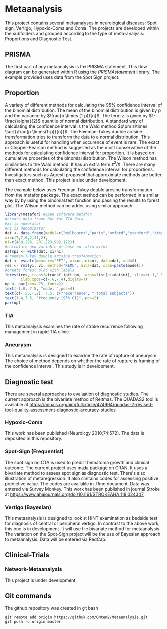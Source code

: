 # Metaanalysis

This project contains several metaanalyses in neurological diseases: Spot sign, Vertigo, Hypoxic-Coma and Coma. The projects are developed within the subfolders and grouped according to the type of meta-analysis: Proportions and Diagnostic Test.

## PRISMA

The first part of any metaanalysis is the PRISMA statement. This flow diagram can be generated within R using the _PRISMAstatement_ library. The example provided uses data from the Spot Sign project.

## Proportion

A variety of different methods for calculating the 95% confidence interval of the binomial distribution. The mean of the binomial distribution is given by p and the variance by $\frac{p \times (1-p)}{n}$. The term $z$ is given    by $1-\frac{\alpha}{2}$ quantile of normal distribution. A standard way of calculating the confidence interval is the Wald method $p\pm z\times \sqrt{\frac{p \times(1-p)}{n}}$. The Freeman-Tukey double arcsine transformation tries to transform the data to a normal distribution. This approach is useful for handling when occurence of event is rare. The exact or Clopper-Pearson method is suggested as the most conservative of the methods for calculating confidence interval for proportion. It is based on cumulative properties of the binomial distribution. The Wilson method has similarities to the Wald method. It has an extra term $z^2/n$. There are many different methods for calculating the confidence interval for proportions. Investigators such as Agresti proposed that approximate methods are better than exact method. This project is also under development. 

The example below uses Freeman-Tukey double arcsine transformation from the metafor package. The exact method can be performed in a smilar way by by using the binomial.test function and passing the results to forest plot. The Wilson method can be added using similar approach.

```R
library(metafor) #open software metafor
#create data frame dat for TIA data
#xi is numerator
#ni is denominator
dat <- data.frame(model=c("melbourne","paris","oxford","stanford","ottawa","new zealand"),
xi=c(7,7,6,2,31,2), 
ni=c(468,296, 281,223,982,172))
#calculate new variable pi base on ratio xi/ni
dat$pi <- with(dat, xi/ni)
#Freeman-Tukey double arcsine trasformation
dat <- escalc(measure="PFT", xi=xi, ni=ni, data=dat, add=0)	
res <- rma(yi, vi, method="REML", data=dat, slab=paste(model))
#create forest plot with labels
forest(res, transf=transf.ipft.hm, targs=list(ni=dat$ni), xlim=c(-1,1.5),refline=0.020,cex=.8, ilab=cbind(dat$xi, dat$ni),
       ilab.xpos=c(-.6,-.4),digits=3)
op <- par(cex=.75, font=2)
text(-1.0, 7.5, "model ",pos=4)
text(c(-.55,-.2), 7.5, c("recurrence", " total subjects"))
text(1.4,7.5, "frequency [95% CI]", pos=2)
par(op)
```

### TIA

This metaanalysis examines the rate of stroke recurrence following management in rapid TIA clinic. 

### Aneurysm

This metaanalysis is designed to examine the rate of rupture of aneurysm. The choice of method depends on whether the rate of rupture is framing of the confidence interval. This study is in development.


## Diagnostic test

There are several approaches to evaluation of diagnostic studies. The current approach is the bivariate method of Reitmas. The QUADAS2 tool is available at 
https://annals.org/aim/fullarticle/474994/quadas-2-revised-tool-quality-assessment-diagnostic-accuracy-studies

### Hypoxic-Coma

This work has been published (Neurology 2010;74:572). The data is deposited in this repository. 

### Spot-Sign (Frequentist)

The spot sign on CTA is used to predict hematoma growth and clinical outcome. The current project uses mada package on CRAN. It uses a bivariate method to assess spot sign as diagnostic test. There's also illustration of metaregression. It also contains codes for assessing positive predictive value. The codes are available in .Rmd document. Data was entered via Survey Monkey. This work has been published in journal Stroke at https://www.ahajournals.org/doi/10.1161/STROKEAHA.118.024347

### Vertigo (Bayesian)

This metaanalysis is designed to look at HINT examination as bedside test for diagnosis of central or peripheral vertigo. In contrast to the above work, this one is in development. It will use the bivariate method for metaanalysis. The variation on the Spot-Sign project will be the use of Bayesian approach to metaanalysis. Data will be entered via RedCap. 

## Clinical-Trials

### Network-Metaanalysis

This project is under development.

## Git commands

The github repository was created in git bash

```git
git remote add origin https://github.com/GNtem2/Metaanalysis.git
git push -u origin master
```